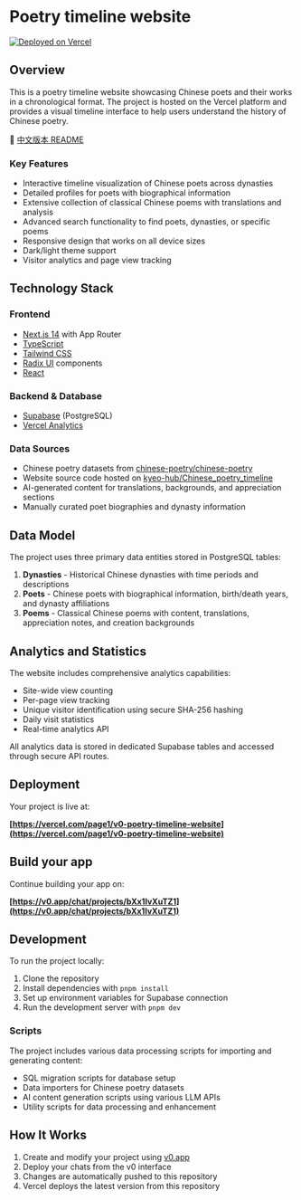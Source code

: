 # Poetry timeline website

[![Deployed on Vercel](https://img.shields.io/badge/Deployed%20on-Vercel-black?style=for-the-badge&logo=vercel)](https://vercel.com/page1/v0-poetry-timeline-website)

## Overview

This is a poetry timeline website showcasing Chinese poets and their works in a chronological format. The project is hosted on the Vercel platform and provides a visual timeline interface to help users understand the history of Chinese poetry.

📖 [中文版本 README](README.zh-CN.md)

### Key Features

- Interactive timeline visualization of Chinese poets across dynasties
- Detailed profiles for poets with biographical information
- Extensive collection of classical Chinese poems with translations and analysis
- Advanced search functionality to find poets, dynasties, or specific poems
- Responsive design that works on all device sizes
- Dark/light theme support
- Visitor analytics and page view tracking

## Technology Stack

### Frontend
- [Next.js 14](https://nextjs.org/) with App Router
- [TypeScript](https://www.typescriptlang.org/)
- [Tailwind CSS](https://tailwindcss.com/)
- [Radix UI](https://www.radix-ui.com/) components
- [React](https://reactjs.org/)

### Backend & Database
- [Supabase](https://supabase.io/) (PostgreSQL)
- [Vercel Analytics](https://vercel.com/analytics)

### Data Sources
- Chinese poetry datasets from [chinese-poetry/chinese-poetry](https://github.com/chinese-poetry/chinese-poetry)
- Website source code hosted on [kyeo-hub/Chinese_poetry_timeline](https://github.com/kyeo-hub/Chinese_poetry_timeline)
- AI-generated content for translations, backgrounds, and appreciation sections
- Manually curated poet biographies and dynasty information

## Data Model

The project uses three primary data entities stored in PostgreSQL tables:

1. **Dynasties** - Historical Chinese dynasties with time periods and descriptions
2. **Poets** - Chinese poets with biographical information, birth/death years, and dynasty affiliations
3. **Poems** - Classical Chinese poems with content, translations, appreciation notes, and creation backgrounds

## Analytics and Statistics

The website includes comprehensive analytics capabilities:

- Site-wide view counting
- Per-page view tracking
- Unique visitor identification using secure SHA-256 hashing
- Daily visit statistics
- Real-time analytics API

All analytics data is stored in dedicated Supabase tables and accessed through secure API routes.

## Deployment

Your project is live at:

**[https://vercel.com/page1/v0-poetry-timeline-website](https://vercel.com/page1/v0-poetry-timeline-website)**

## Build your app

Continue building your app on:

**[https://v0.app/chat/projects/bXx1IvXuTZ1](https://v0.app/chat/projects/bXx1IvXuTZ1)**

## Development

To run the project locally:

1. Clone the repository
2. Install dependencies with `pnpm install`
3. Set up environment variables for Supabase connection
4. Run the development server with `pnpm dev`

### Scripts

The project includes various data processing scripts for importing and generating content:

- SQL migration scripts for database setup
- Data importers for Chinese poetry datasets
- AI content generation scripts using various LLM APIs
- Utility scripts for data processing and enhancement

## How It Works

1. Create and modify your project using [v0.app](https://v0.app)
2. Deploy your chats from the v0 interface
3. Changes are automatically pushed to this repository
4. Vercel deploys the latest version from this repository